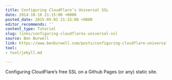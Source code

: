 ```yaml
---
title: Configuring CloudFlare’s Universal SSL
date: 2014-10-10 21:15:00 +0000
posted_date: 2015-05-02 21:15:00 +0000
editor_recommends: ''
content_type: Tutorial
slug: links/configuring-cloudflares-universal-ssl
source: Ben Burwell
link: https://www.benburwell.com/posts/configuring-cloudflare-universal-ssl/
tool:
- tool/jekyll.md

---
```

Configuring CloudFlare’s free SSL on a Github Pages (or any) static site.



